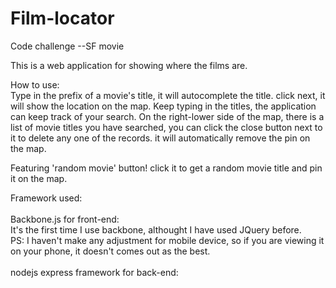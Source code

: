 # Film-locator
Code challenge --SF movie

This is a web application for showing where the films are.

How to use:<br>
Type in the prefix of a movie's title, it will autocomplete the title. click next, it will show the location on the map.
Keep typing in the titles, the application can keep track of your search. 
On the right-lower side of the map, there is a list of movie titles you have searched, you can click the close button next to it
to delete any one of the records. it will automatically remove the pin on the map.
<br>

Featuring 'random movie' button!
click it to get a random movie title and pin it on the map.

Framework used: <br>
<br>
Backbone.js for front-end:<br>
It's the first time I use backbone, althought I have used JQuery before.<br>
PS: I haven't make any adjustment for mobile device, so if you are viewing it on your phone, it doesn't comes out as the best.<br>
<br>
nodejs express framework for back-end:<br>



